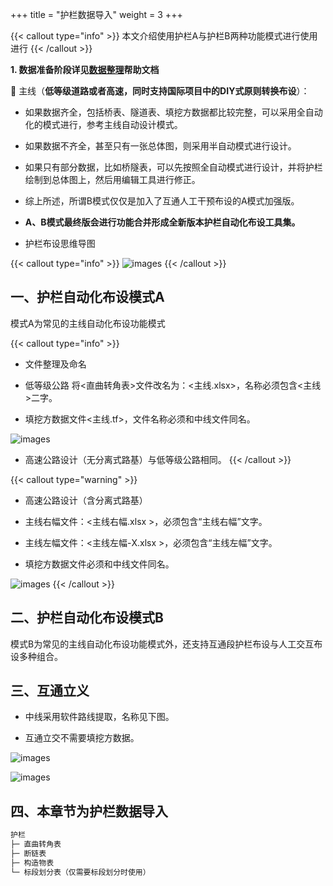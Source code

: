 +++
title = "护栏数据导入"
weight = 3
+++

{{< callout type="info" >}}
本文介绍使用护栏A与护栏B两种功能模式进行使用进行
{{< /callout >}}

**1. 数据准备阶段详见[数据整理](/data/readme.md)帮助文档**

👋 主线（**低等级道路或者高速，同时支持国际项目中的DIY式原则转换布设**）：

- 如果数据齐全，包括桥表、隧道表、填挖方数据都比较完整，可以采用全自动化的模式进行，参考主线自动设计模式。

- 如果数据不齐全，甚至只有一张总体图，则采用半自动模式进行设计。

- 如果只有部分数据，比如桥隧表，可以先按照全自动模式进行设计，并将护栏绘制到总体图上，然后用编辑工具进行修正。

- 综上所述，所谓B模式仅仅是加入了互通人工干预布设的A模式加强版。

- **A、B模式最终版会进行功能合并形成全新版本护栏自动化布设工具集。**

- 护栏布设思维导图

{{< callout type="info" >}}
![images](/img/docs/import/guardrail/guardrailinto.webp)
{{< /callout >}}

## 一、护栏自动化布设模式A

模式A为常见的主线自动化布设功能模式

{{< callout type="info" >}}
- 文件整理及命名

- 低等级公路 将<直曲转角表>文件改名为：<主线.xlsx>，名称必须包含<主线>二字。

- 填挖方数据文件<主线.tf>，文件名称必须和中线文件同名。

![images](/img/docs/import/guardrail/Low-grade.webp)

- 高速公路设计（无分离式路基）与低等级公路相同。
{{< /callout >}}

{{< callout type="warning" >}}
- 高速公路设计（含分离式路基）

- 主线右幅文件：<主线右幅.xlsx >，必须包含“主线右幅”文字。

- 主线左幅文件：<主线左幅-X.xlsx >，必须包含“主线左幅”文字。

- 填挖方数据文件必须和中线文件同名。

![images](/img/docs/import/guardrail/highway1.webp)
{{< /callout >}}

## 二、护栏自动化布设模式B

模式B为常见的主线自动化布设功能模式外，还支持互通段护栏布设与人工交互布设多种组合。

## 三、互通立义

- 中线采用软件路线提取，名称见下图。

- 互通立交不需要填挖方数据。

![images](/img/docs/import/guardrail/roadtouch.webp)

![images](/img/docs/import/guardrail/interchange.webp)

## 四、本章节为护栏数据导入

```txt
护栏
├─ 直曲转角表
├─ 断链表
├─ 构造物表
└─ 标段划分表（仅需要标段划分时使用）
```

